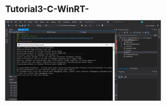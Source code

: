 # Tutorial3-C-WinRT-
![alt text](https://github.com/ajfigueredo0573/Tutorial3-C-WinRT-/blob/main/C%2B%2BWinRT.PNG)

